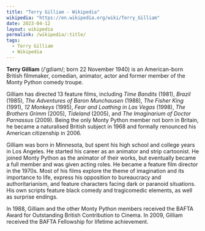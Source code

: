 ```yaml
---
title: "Terry Gilliam - Wikipedia"
wikipedia: "https://en.wikipedia.org/wiki/Terry_Gilliam"
date: 2023-04-12
layout: wikipedia
permalink: /wikipedia/:title/
tags:
  - Terry Gilliam
  - Wikipedia
---
```

**Terry Gilliam** (/ˈɡɪliəm/; born 22 November 1940) is an American-born British filmmaker, comedian, animator, actor and former member of the Monty Python comedy troupe.

Gilliam has directed 13 feature films, including *Time Bandits* (1981), *Brazil* (1985), *The Adventures of Baron Munchausen* (1988), *The Fisher King* (1991), *12 Monkeys* (1995), *Fear and Loathing in Las Vegas* (1998), *The Brothers Grimm* (2005), *Tideland* (2005), and *The Imaginarium of Doctor Parnassus* (2009). Being the only Monty Python member not born in Britain, he became a naturalised British subject in 1968 and formally renounced his American citizenship in 2006.

Gilliam was born in Minnesota, but spent his high school and college years in Los Angeles. He started his career as an animator and strip cartoonist. He joined Monty Python as the animator of their works, but eventually became a full member and was given acting roles. He became a feature film director in the 1970s. Most of his films explore the theme of imagination and its importance to life, express his opposition to bureaucracy and authoritarianism, and feature characters facing dark or paranoid situations. His own scripts feature black comedy and tragicomedic elements, as well as surprise endings.

In 1988, Gilliam and the other Monty Python members received the BAFTA Award for Outstanding British Contribution to Cinema. In 2009, Gilliam received the BAFTA Fellowship for lifetime achievement.
